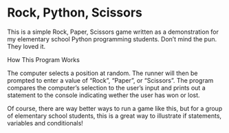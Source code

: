 # Rock, Python, Scissors

This is a simple Rock, Paper, Scissors game written as a demonstration for my elementary school Python programming students. Don’t mind the pun. They loved it. 

How This Program Works

The computer selects a position at random. The runner will then be prompted to enter a value of “Rock”, “Paper”, or “Scissors”. The program compares the computer’s selection to the user’s input and prints out a statement to the console indicating wether the user has won or lost. 

Of course, there are way better ways to run a game like this, but for a group of elementary school students, this is a great way to illustrate if statements, variables and conditionals! 
